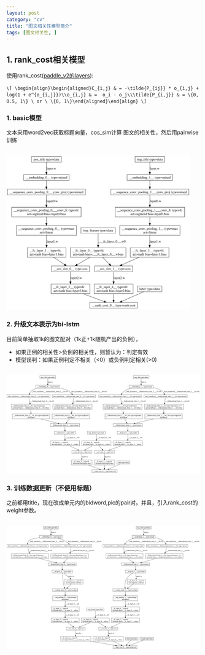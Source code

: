```yaml
---
layout: post
category: "cv"
title: "图文相关性模型简介"
tags: [图文相关性, ]
---
```



## 1. rank_cost相关模型

使用rank_cost([paddle_v2的layers](http://www.paddlepaddle.org/doc/api/v2/config/layer.html)):

`\[
\begin{align}\begin{aligned}C_{i,j} & = -\tilde{P_{ij}} * o_{i,j} + log(1 + e^{o_{i,j}})\\o_{i,j} & =  o_i - o_j\\\tilde{P_{i,j}} & = \{0, 0.5, 1\} \ or \ \{0, 1\}\end{aligned}\end{align}
\]`

### 1. basic模型

文本采用word2vec获取标题向量，cos_sim计算 图文的相关性，然后用pairwise训练

<html>
<br/>

<img src='../assets/img_txt_sim_basic.svg' style='max-height: 400px'/>
<br/>

</html>

### 2. 升级文本表示为bi-lstm

目前简单抽取1k的图文配对（1k正+1k随机产出的负例），
+ 如果正例的相关性>负例的相关性，则暂认为：判定有效
+ 模型误判：如果正例判定不相关（<0）或负例判定相关(>0)

<html>
<br/>

<img src='../assets/img_txt_sim_lstm.svg' style='max-height: 400px'/>
<br/>

</html>


### 3. 训练数据更新（不使用标题）

之前都用title，现在改成单元内的bidword,pic的pair对。并且，引入rank_cost的weight参数。

<html>
<br/>

<img src='../assets/img_txt_sim_bidword.svg' style='max-height: 400px'/>
<br/>

</html>